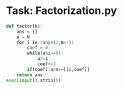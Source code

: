 
# Task: Factorization.py

``` py
def factor(N):
    ans = []
    a = N
    for i in range(2,N+1):
        coef = 0
        while(a%i==0):
            a/=i
            coef+=1
        if(coef):ans+=[[i,coef]]
    return ans
exec(input().strip())
```
    